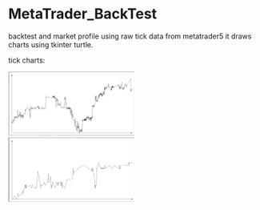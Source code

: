 # MetaTrader_BackTest
backtest and market profile using raw tick data from metatrader5
it draws charts using tkinter turtle.

tick charts:

<img src="pics/1.JPG" width=50% height=auto> <img src="pics/2.JPG" width=50% height=auto> 
